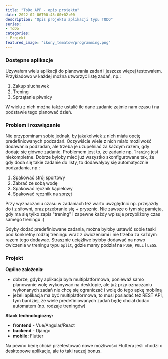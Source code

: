 ```yaml
---
title: "ToDo APP - opis projektu"
date: 2022-02-06T00:45:00+02:00
description: "Opis projektu aplikacji typu TODO"
series:
- ToDo
categories:
- Projekt
featured_image: "ikony_tematow/programming.png"
---
```

### Dostępne aplikacje

Używałem wielu aplikacji do planowania zadań i jeszcze więcej testowałem.
Przykładowo w każdej można utworzyć listę zadań, np.:

1. Zakup słuchawek
2. Trening
3. Sprzątanie piwnicy

W wielu z nich można także ustalić ile dane zadanie zajmie nam czasu i na podstawie tego planować dzień.

### Problem i rozwiązanie

Nie przypominam sobie jednak, by jakakolwiek z nich miała opcję predefiniowanych podzadań.
Oczywiście wiele z nich miało możliwość dodawania podzadań, ale trzeba je uzupełniać za każdym razem, gdy dodaje się główne zadanie.
Problemem jest to, że zadanie np. `Trening` jest niekompletne.
Dobrze byłoby mieć już wszystko skonfigurowane tak, że gdy doda się takie zadanie do listy, to dodawałyby się automatycznie podzadania, np.:

1. Spakować strój sportowy
2. Zabrać ze sobą wodę
3. Spakować ręcznik kąpielowy
4. Spakować ręczniik na sprzęt

Przy wyznaczaniu czasu w zadaniach też warto uwzględnić np. przejazdy do i z siłowni, oraz przebranie się + prysznic.
Nie zawsze o tym się pamięta, gdy ma się tylko zapis "trening" i zapewne każdy wpisuje przybliżony czas samego treningu :)

Gdyby dodać predefiniowane zadania, można byłoby ustawić sobie taski pod konkretny rodzaj treningu wraz z ćwiczeniami i nie trzeba za każdym razem tego dodawać.
Strasznie uciążliwe byłoby dodawać na nowo ćwiczenia w treningu typu `Split`, gdzie mamy podział na `PUSH`, `PULL` i `LEGS`.


### Projekt

**Ogólne założenia:** 
- dobrze, gdyby aplikacja była multiplatformowa, ponieważ samo planowanie wolę wykonywać na desktopie, ale już przy oznaczaniu wykonanych zadań nie chcę się ograniczać i wolę do tego apkę mobilną
- jeżeli aplikacja ma być multiplatformowa, to musi posiadać też REST API, tym bardziej, że wiele predefiniowanych zadań będę chciał dodać automatem (np. rodzaje treningów)

**Stack technologiczny:**

- **frontend** - Vue/Angular/React
- **backend** - Django 
- **mobile:** Flutter

Na pewno będę chciał przetestować nowe możliwości Fluttera jeśli chodzi o desktopowe aplikacje, ale to taki raczej bonus.